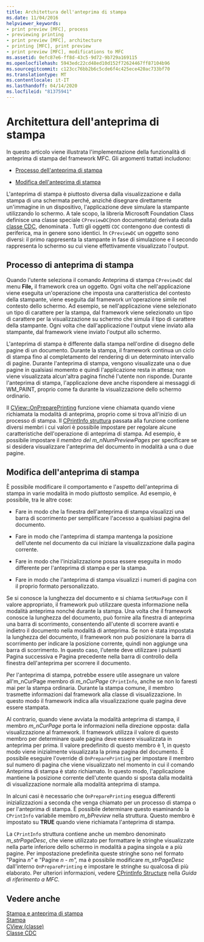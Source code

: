 ```yaml
---
title: Architettura dell'anteprima di stampa
ms.date: 11/04/2016
helpviewer_keywords:
- print preview [MFC], process
- previewing printing
- print preview [MFC], architecture
- printing [MFC], print preview
- print preview [MFC], modifications to MFC
ms.assetid: 0efc87e6-ff8d-43c5-9d72-9b729a169115
ms.openlocfilehash: 5943edc22cd48ed10d152f72624467ff87104b96
ms.sourcegitcommit: c123cc76bb2b6c5cde6f4c425ece420ac733bf70
ms.translationtype: MT
ms.contentlocale: it-IT
ms.lasthandoff: 04/14/2020
ms.locfileid: "81375941"
---
```

# <a name="print-preview-architecture"></a>Architettura dell'anteprima di stampa

In questo articolo viene illustrata l'implementazione della funzionalità di anteprima di stampa del framework MFC. Gli argomenti trattati includono:

- [Processo dell'anteprima di stampa](#_core_the_print_preview_process)

- [Modifica dell'anteprima di stampa](#_core_modifying_print_preview)

L'anteprima di stampa è piuttosto diversa dalla visualizzazione e dalla stampa di una schermata perché, anziché disegnare direttamente un'immagine in un dispositivo, l'applicazione deve simulare la stampante utilizzando lo schermo. A tale scopo, la libreria Microsoft Foundation Class definisce una classe speciale `CPreviewDC`(non documentata) derivata dalla [classe CDC](../mfc/reference/cdc-class.md), denominata . Tutti gli oggetti `CDC` contengono due contesti di periferica, ma in genere sono identici. In `CPreviewDC` un oggetto sono diversi: il primo rappresenta la stampante in fase di simulazione e il secondo rappresenta lo schermo su cui viene effettivamente visualizzato l'output.

## <a name="the-print-preview-process"></a><a name="_core_the_print_preview_process"></a>Processo di anteprima di stampa

Quando l'utente seleziona il comando Anteprima di stampa `CPreviewDC` dal menu **File,** il framework crea un oggetto. Ogni volta che nell'applicazione viene eseguita un'operazione che imposta una caratteristica del contesto della stampante, viene eseguita dal framework un'operazione simile nel contesto dello schermo. Ad esempio, se nell'applicazione viene selezionato un tipo di carattere per la stampa, dal framework viene selezionato un tipo di carattere per la visualizzazione su schermo che simula il tipo di carattere della stampante. Ogni volta che dall'applicazione l'output viene inviato alla stampante, dal framework viene inviato l'output allo schermo.

L'anteprima di stampa è differente dalla stampa nell'ordine di disegno delle pagine di un documento. Durante la stampa, il framework continua un ciclo di stampa fino al completamento del rendering di un determinato intervallo di pagine. Durante l'anteprima di stampa, vengono visualizzate una o due pagine in qualsiasi momento e quindi l'applicazione resta in attesa; non viene visualizzata alcun'altra pagina finché l'utente non risponde. Durante l'anteprima di stampa, l'applicazione deve anche rispondere ai messaggi di WM_PAINT, proprio come fa durante la visualizzazione dello schermo ordinario.

Il [CView::OnPreparePrinting](../mfc/reference/cview-class.md#onprepareprinting) funzione viene chiamata quando viene richiamata la modalità di anteprima, proprio come si trova all'inizio di un processo di stampa. Il [CPrintInfo struttura](../mfc/reference/cprintinfo-structure.md) passata alla funzione contiene diversi membri i cui valori è possibile impostare per regolare alcune caratteristiche dell'operazione di anteprima di stampa. Ad esempio, è possibile impostare il *membro del m_nNumPreviewPages* per specificare se si desidera visualizzare l'anteprima del documento in modalità a una o due pagine.

## <a name="modifying-print-preview"></a><a name="_core_modifying_print_preview"></a>Modifica dell'anteprima di stampa

È possibile modificare il comportamento e l'aspetto dell'anteprima di stampa in varie modalità in modo piuttosto semplice. Ad esempio, è possibile, tra le altre cose:

- Fare in modo che la finestra dell'anteprima di stampa visualizzi una barra di scorrimento per semplificare l'accesso a qualsiasi pagina del documento.

- Fare in modo che l'anteprima di stampa mantenga la posizione dell'utente nel documento da cui iniziare la visualizzazione dalla pagina corrente.

- Fare in modo che l'inizializzazione possa essere eseguita in modo differente per l'anteprima di stampa e per la stampa.

- Fare in modo che l'anteprima di stampa visualizzi i numeri di pagina con il proprio formato personalizzato.

Se si conosce la lunghezza del documento e si chiama `SetMaxPage` con il valore appropriato, il framework può utilizzare questa informazione nella modalità anteprima nonché durante la stampa. Una volta che il framework conosce la lunghezza del documento, può fornire alla finestra di anteprima una barra di scorrimento, consentendo all'utente di scorrere avanti e indietro il documento nella modalità di anteprima. Se non è stata impostata la lunghezza del documento, il framework non può posizionare la barra di scorrimento per indicare la posizione corrente, quindi non aggiunge una barra di scorrimento. In questo caso, l'utente deve utilizzare i pulsanti Pagina successiva e Pagina precedente nella barra di controllo della finestra dell'anteprima per scorrere il documento.

Per l'anteprima di stampa, potrebbe essere utile assegnare un valore all'm_nCurPage membro di *m_nCurPage* `CPrintInfo`, anche se non lo faresti mai per la stampa ordinaria. Durante la stampa comune, il membro trasmette informazioni dal framework alla classe di visualizzazione. In questo modo il framework indica alla visualizzazione quale pagina deve essere stampata.

Al contrario, quando viene avviata la modalità anteprima di stampa, il membro *m_nCurPage* porta le informazioni nella direzione opposta: dalla visualizzazione al framework. Il framework utilizza il valore di questo membro per determinare quale pagina deve essere visualizzata in anteprima per prima. Il valore predefinito di questo membro è 1, in questo modo viene inizialmente visualizzata la prima pagina del documento. È possibile eseguire l'override di `OnPreparePrinting` per impostare il membro sul numero di pagina che viene visualizzato nel momento in cui il comando Anteprima di stampa è stato richiamato. In questo modo, l'applicazione mantiene la posizione corrente dell'utente quando si sposta dalla modalità di visualizzazione normale alla modalità anteprima di stampa.

In alcuni casi è necessario che `OnPreparePrinting` esegua differenti inizializzazioni a seconda che venga chiamato per un processo di stampa o per l'anteprima di stampa. È possibile determinare questo esaminando la `CPrintInfo` variabile membro *m_bPreview* nella struttura. Questo membro è impostato su **TRUE** quando viene richiamata l'anteprima di stampa.

La `CPrintInfo` struttura contiene anche un membro denominato *m_strPageDesc*, che viene utilizzato per formattare le stringhe visualizzate nella parte inferiore dello schermo in modalità a pagina singola e a più pagine. Per impostazione predefinita queste stringhe sono nel formato "Pagina *n"* e "Pagine *n* - *m",* ma è possibile modificare *m_strPageDesc* dall'interno `OnPreparePrinting` e impostare le stringhe su qualcosa di più elaborato. Per ulteriori informazioni, vedere [CPrintInfo Structure](../mfc/reference/cprintinfo-structure.md) nella *Guida di riferimento a MFC.*

## <a name="see-also"></a>Vedere anche

[Stampa e anteprima di stampa](../mfc/printing-and-print-preview.md)<br/>
[Stampa](../mfc/printing.md)<br/>
[CView (classe)](../mfc/reference/cview-class.md)<br/>
[Classe CDC](../mfc/reference/cdc-class.md)
